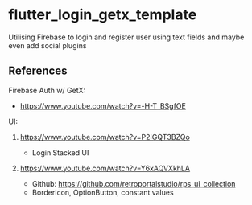 # flutter_login_getx_template

Utilising Firebase to login and register user using text fields and maybe even add social plugins

## References
Firebase Auth w/ GetX: 
- https://www.youtube.com/watch?v=-H-T_BSgfOE

UI: 

1. https://www.youtube.com/watch?v=P2IGQT3BZQo
   - Login Stacked UI

2. https://www.youtube.com/watch?v=Y6xAQVXkhLA
   - Github: https://github.com/retroportalstudio/rps_ui_collection
   - BorderIcon, OptionButton, constant values